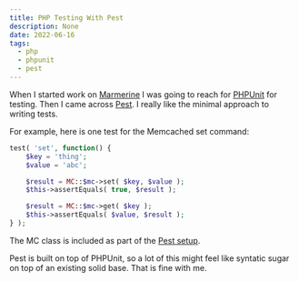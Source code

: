 ```yaml
---
title: PHP Testing With Pest
description: None
date: 2022-06-16
tags:
  - php
  - phpunit
  - pest
---
```


When I started work on [Marmerine](https://github.com/josephscott/marmerine) I was going to reach for [PHPUnit](https://phpunit.de/) for testing.  Then I came across [Pest](https://pestphp.com/).  I really like the minimal approach to writing tests.

For example, here is one test for the Memcached set command:

```php
test( 'set', function() {
	$key = 'thing';
	$value = 'abc';

	$result = MC::$mc->set( $key, $value );
	$this->assertEquals( true, $result );

	$result = MC::$mc->get( $key );
	$this->assertEquals( $value, $result );
} );
```

The MC class is included as part of the [Pest setup](https://github.com/josephscott/marmerine/blob/trunk/tests/pest.php).

Pest is built on top of PHPUnit, so a lot of this might feel like syntatic sugar on top of an existing solid base.  That is fine with me.
